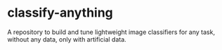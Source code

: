 # classify-anything
A repository to build and tune  lightweight  image classifiers for any task, without any data, only with artificial data.
